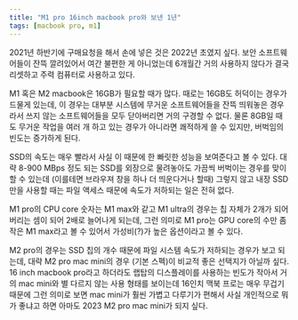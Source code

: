 ```yaml
---
title: "M1 pro 16inch macbook pro와 보낸 1년"
tags: [macbook pro, m1]
---
```


2021년 하반기에 구매요청을 해서 손에 넣은 것은 2022년 초였지 싶다. 보안 소프트웨어들이 잔뜩 깔려있어서 여간 불편한 게 아니었는데 6개월간 거의 사용하지 않다가 결국 리셋하고 주력 컴퓨터로 사용하고 있다.

M1 혹은 M2 macbook은 16GB가 필요할 때가 많다. 때로는 16GB도 허덕이는 경우가 드물게 있는데, 이 경우는 대부분 시스템에 무거운 소프트웨어들을 잔뜩 띄워놓은 경우라서 쓰지 않는 소프트웨어들을 모두 닫아버리면 거의 구경할 수 없다. 물론 8GB일 때도 무거운 작업을 여러 개 하고 있는 경우가 아니라면 쾌적하게 쓸 수 있지만, 버벅임의 빈도는 증가하게 된다.

SSD의 속도는 매우 빨라서 사실 이 때문에 한 빠릿한 성능을 보여준다고 볼 수 있다. 대략 8-900 MBps 정도 되는 SSD를 외장으로 물려놓아도 가끔씩 버벅이는 경우를 맞이할 수 있는데 (이를테면 브라우져 창을 하나 더 띄운다거나 할때) 그렇지 않고 내장 SSD만을 사용할 때는 파일 액세스 때문에 속도가 저하되는 일은 전혀 없다.

M1 pro의 CPU core 숫자는 M1 max와 같고 M1 ultra의 경우는 칩 자체가 2개가 되어버리는 셈이 되어 2배로 늘어나게 되는데, 그런 의미로 M1 pro는 GPU core의 수만 좀 작은 M1 max라고 볼 수 있어서 가성비(?)가 높은 옵션이라고 볼 수 있다.

M2 pro의 경우는 SSD 칩의 개수 때문에 파일 시스템 속도가 저하되는 경우가 보고 되는데, 대략 M2 pro mac mini의 경우 (기본 스펙)이 비교적 좋은 선택지가 아닐까 싶다. 16 inch macbook pro라고 하더라도 랩탑의 디스플레이를 사용하는 빈도가 작아서 거의 mac mini와 별 다르지 않는 사용 형태를 보이는데 16인치 맥북 프로는 매우 무겁기 때문에 그런 의미로 보면 mac mini가 훨씬 가볍고 다루기가 편해서 사실 개인적으로 뭐가 좋냐고 하면 아마도 2023 M2 pro mac mini가 되지 싶다.
